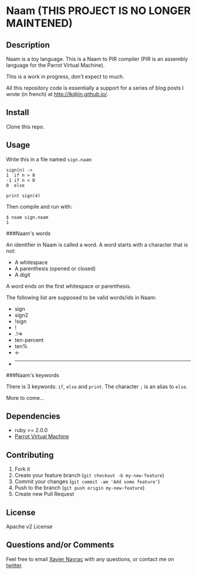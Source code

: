 Naam (THIS PROJECT IS NO LONGER MAINTENED)
================

Description
-----------
Naam is a toy language. This is a Naam to PIR compiler (PIR is an assembly
language for the Parrot Virtual Machine).

This is a work in progress, don't expect to much.

All this repository code is essentially a support for a series of
blog posts I wrote (in french) at http://lkdjiin.github.io/.

Install
-------------------------

Clone this repo.

Usage
--------------------------
Write this in a file named `sign.naam`:

    sign(n) ->
    1  if n > 0
    -1 if n < 0
    0  else
    
    print sign(4)

Then compile and run with:

    $ naam sign.naam
    1

###Naam's words

An identifier in Naam is called a word. A word starts with a
character that is not:

* A whitespace
* A parenthesis (opened or closed)
* A digit

A word ends on the first whitespace or parenthesis.

The following list are supposed to be valid words/ids in Naam:

* sign
* sign2
* !sign
* !
* .!=>
* ten-percent
* ten%
* ←
* ---

###Naam's keywords

There is 3 keywords: `if`, `else` and `print`. The character `;` is an alias to
`else`.

More to come…


Dependencies
--------------------------

  * ruby >= 2.0.0
  * [Parrot Virtual Machine](http://www.parrot.org/)

Contributing
-------------------------

1. Fork it
2. Create your feature branch (`git checkout -b my-new-feature`)
3. Commit your changes (`git commit -am 'Add some feature'`)
4. Push to the branch (`git push origin my-new-feature`)
5. Create new Pull Request

License
--------------------------
Apache v2 License


Questions and/or Comments
--------------------------

Feel free to email [Xavier Nayrac](mailto:xavier.nayrac@gmail.com)
with any questions, or contact me on [twitter](https://twitter.com/lkdjiin).
